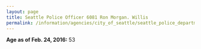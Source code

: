 ```yaml
---
layout: page
title: Seattle Police Officer 6081 Ron Morgan. Willis
permalink: /information/agencies/city_of_seattle/seattle_police_department/copbook/6081/
---
```


**Age as of Feb. 24, 2016:** 53
